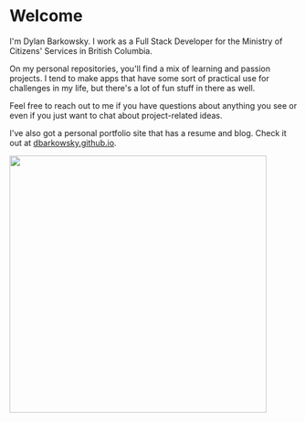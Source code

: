 # Welcome

I'm Dylan Barkowsky. I work as a Full Stack Developer for the Ministry of Citizens' Services in British Columbia.

On my personal repositories, you'll find a mix of learning and passion projects. I tend to make apps that have some sort of practical use for challenges in my life, but there's a lot of fun stuff in there as well.

Feel free to reach out to me if you have questions about anything you see or even if you just want to chat about project-related ideas.

I've also got a personal portfolio site that has a resume and blog. Check it out at [dbarkowsky.github.io](https://dbarkowsky.github.io).

<img width="450" src="https://github-readme-stats.vercel.app/api?username=dbarkowsky&theme=tokyonight">
<!-- <img width="450" src="https://github-readme-stats.vercel.app/api/top-langs?username=dbarkowsky&show_icons=true&locale=en&theme=algolia&layout=compact" alt="dbarkowsky"> -->

